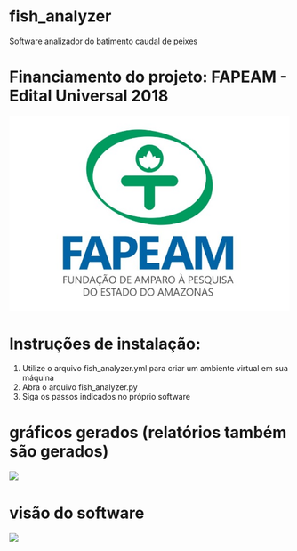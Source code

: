 # fish_analyzer
Software analizador do batimento caudal de peixes

# Financiamento do projeto: FAPEAM - Edital Universal 2018
![](logo%20fapeam.jpg)

# Instruções de instalação: 
1) Utilize o arquivo fish_analyzer.yml para criar um ambiente virtual em sua máquina
2) Abra o arquivo fish_analyzer.py
3) Siga os passos indicados no próprio software

# gráficos gerados (relatórios também são gerados)
![](graphs.jpg)

# visão do software
![](software.jpg)

